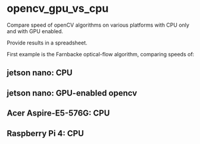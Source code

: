 # opencv_gpu_vs_cpu

Compare speed of openCV algorithms on various platforms with CPU only and with GPU enabled.

Provide results in a spreadsheet.

First example is the Farnbacke optical-flow algorithm, comparing speeds of:

## jetson nano:         CPU
## jetson nano:         GPU-enabled opencv
## Acer Aspire-E5-576G: CPU
## Raspberry Pi 4:      CPU






